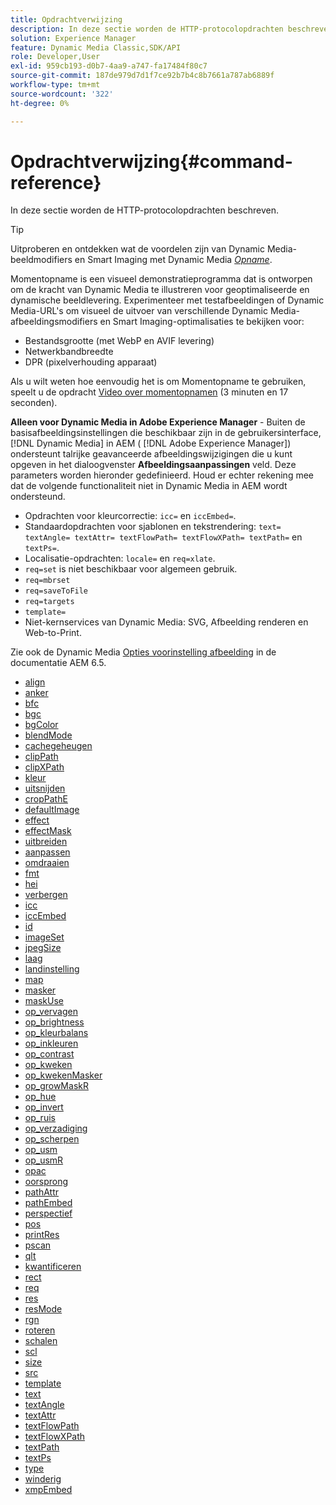 ```yaml
---
title: Opdrachtverwijzing
description: In deze sectie worden de HTTP-protocolopdrachten beschreven.
solution: Experience Manager
feature: Dynamic Media Classic,SDK/API
role: Developer,User
exl-id: 959cb193-d0b7-4aa9-a747-fa17484f80c7
source-git-commit: 187de979d7d1f7ce92b7b4c8b7661a787ab6889f
workflow-type: tm+mt
source-wordcount: '322'
ht-degree: 0%

---
```


# Opdrachtverwijzing{#command-reference}

In deze sectie worden de HTTP-protocolopdrachten beschreven.

>[!TIP]
>
>Uitproberen en ontdekken wat de voordelen zijn van Dynamic Media-beeldmodifiers en Smart Imaging met Dynamic Media [_Opname_](https://snapshot.scene7.com/).
>
> Momentopname is een visueel demonstratieprogramma dat is ontworpen om de kracht van Dynamic Media te illustreren voor geoptimaliseerde en dynamische beeldlevering. Experimenteer met testafbeeldingen of Dynamic Media-URL&#39;s om visueel de uitvoer van verschillende Dynamic Media-afbeeldingsmodifiers en Smart Imaging-optimalisaties te bekijken voor:
>* Bestandsgrootte (met WebP en AVIF levering)
>* Netwerkbandbreedte
>* DPR (pixelverhouding apparaat)
>
>Als u wilt weten hoe eenvoudig het is om Momentopname te gebruiken, speelt u de opdracht [Video over momentopnamen](https://experienceleague.adobe.com/docs/experience-manager-learn/assets/dynamic-media/images/dynamic-media-snapshot.html?lang=en) (3 minuten en 17 seconden).


**Alleen voor Dynamic Media in Adobe Experience Manager** - Buiten de basisafbeeldingsinstellingen die beschikbaar zijn in de gebruikersinterface, [!DNL Dynamic Media] in AEM ( [!DNL Adobe Experience Manager]) ondersteunt talrijke geavanceerde afbeeldingswijzigingen die u kunt opgeven in het dialoogvenster **Afbeeldingsaanpassingen** veld. Deze parameters worden hieronder gedefinieerd. Houd er echter rekening mee dat de volgende functionaliteit niet in Dynamic Media in AEM wordt ondersteund.

* Opdrachten voor kleurcorrectie: `icc=` en `iccEmbed=`.
* Standaardopdrachten voor sjablonen en tekstrendering: `text= textAngle= textAttr= textFlowPath= textFlowXPath= textPath=` en `textPs=`.
* Localisatie-opdrachten: `locale=` en `req=xlate`.
* `req=set` is niet beschikbaar voor algemeen gebruik.
* `req=mbrset`
* `req=saveToFile`
* `req=targets`
* `template=`
* Niet-kernservices van Dynamic Media: SVG, Afbeelding renderen en Web-to-Print.

<!-- Adobe IS command examples website  http://sj1010010254235.corp.adobe.com/iscommands/ -->

Zie ook de Dynamic Media [Opties voorinstelling afbeelding](https://experienceleague.adobe.com/docs/experience-manager-65/assets/dynamic/managing-image-presets.html#dynamic) in de documentatie AEM 6.5.

* [align](r-align.md)
* [anker](r-anchor.md)
* [bfc](r-bfc.md)
* [bgc](r-bgc.md)
* [bgColor](r-bgcolor.md)
* [blendMode](r-blendmode.md)
* [cachegeheugen](r-is-http-cache.md)
* [clipPath](r-clippath.md)
* [clipXPath](r-clipxpath.md)
* [kleur](r-color-commandref.md)
* [uitsnijden](r-crop.md)
* [cropPathE](r-croppath.md)
* [defaultImage](r-is-http-defaultimage.md)
* [effect](r-effect.md)
* [effectMask](r-effectmask.md)
* [uitbreiden](r-extend.md)
* [aanpassen](r-fit.md)
* [omdraaien](r-flip.md)
* [fmt](r-is-http-fmt.md)
* [hei](r-is-http-hei.md)
* [verbergen](r-hide.md)
* [icc](r-icc.md)
* [iccEmbed](r-iccembed.md)
* [id](r-id.md)
* [imageSet](r-imageset.md)
* [jpegSize](r-jpegsize.md)
* [laag](r-layer.md)
* [landinstelling](r-locale.md)
* [map](r-map.md)
* [masker](r-mask.md)
* [maskUse](r-maskuse.md)
* [op_vervagen](r-op-blur.md)
* [op_brightness](r-op-brightness.md)
* [op_kleurbalans](r-op-colorbalance.md)
* [op_inkleuren](r-op-colorize.md)
* [op_contrast](r-op-contrast.md)
* [op_kweken](r-op-grow.md)
* [op_kwekenMasker](r-op-growmask.md)
* [op_growMaskR](r-op-growmaskr.md)
* [op_hue](r-op-hue.md)
* [op_invert](r-op-invert.md)
* [op_ruis](r-op-noise.md)
* [op_verzadiging](r-op-saturation.md)
* [op_scherpen](r-op-sharpen.md)
* [op_usm](r-op-usm.md)
* [op_usmR](r-op-usmr.md)
* [opac](r-opac.md)
* [oorsprong](r-origin.md)
* [pathAttr](r-pathattr.md)
* [pathEmbed](r-pathembed.md)
* [perspectief](r-perspective.md)
* [pos](r-pos.md)
* [printRes](r-printres.md)
* [pscan](r-pscan.md)
* [qlt](r-is-http-qlt.md)
* [kwantificeren](r-is-http-quantize.md)
* [rect](r-rect.md)
* [req](r-req/r-req.md)
* [res](r-res.md)
* [resMode](r-is-http-resmode.md)
* [rgn](r-rgn.md)
* [roteren](r-rotate.md)
* [schalen](r-is-http-scale.md)
* [scl](r-scl.md)
* [size](r-size-reference.md)
* [src](r-src.md)
* [template](r-template.md)
* [text](r-text.md)
* [textAngle](r-textangle.md)
* [textAttr](r-textattr.md)
* [textFlowPath](r-textflowpath.md)
* [textFlowXPath](r-textflowxpath.md)
* [textPath](r-textpath.md)
* [textPs](r-textps.md)
* [type](r-type.md)
* [winderig](r-is-http-wid.md)
* [xmpEmbed](r-xmpembed.md)

